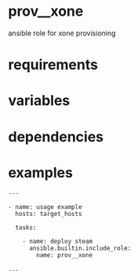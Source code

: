 # prov__xone
ansible role for xone provisioning
# requirements
# variables
# dependencies
# examples
```
---

- name: usage example
  hosts: target_hosts

  tasks:

    - name: deploy steam
      ansible.builtin.include_role:
        name: prov__xone

...
```
